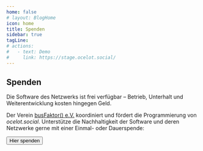 ```yaml
---
home: false
# layout: BlogHome
icon: home
title: Spenden
sidebar: true
tagLine: 
# actions:
#   - text: Demo
#     link: https://stage.ocelot.social/
---
```

## Spenden

Die Software des Netzwerks ist frei verfügbar – Betrieb, Unterhalt und Weiterentwicklung kosten hingegen Geld.

Der Verein [busFaktor() e.V.](https://busfaktor.org/de/) koordiniert und fördert die Programmierung von *ocelot.social*.
Unterstütze die Nachhaltigkeit  der Software und deren Netzwerke gerne mit einer Einmal- oder Dauerspende:

<a href="https://busfaktor.org/de/spenden" target="_blank">
  <Button class="donate-button">
    Hier spenden
  </Button>
</a>
